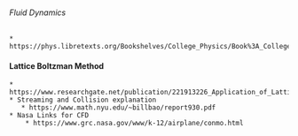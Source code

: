 

###### Fluid Dynamics 
 
    * https://phys.libretexts.org/Bookshelves/College_Physics/Book%3A_College_Physics_(OpenStax)/12%3A_Fluid_Dynamics_and_Its_Biological_and_Medical_Applications/12.04%3A_Viscosity_and_Laminar_Flow_Poiseuilles_Law
    
 #### Lattice Boltzman Method
 
    * https://www.researchgate.net/publication/221913226_Application_of_Lattice_Boltzmann_Method_in_Fluid_Flow_and_Heat_Transfer
    * Streaming and Collision explanation 
       * https://www.math.nyu.edu/~billbao/report930.pdf
    * Nasa Links for CFD
        * https://www.grc.nasa.gov/www/k-12/airplane/conmo.html
   
